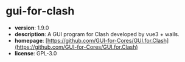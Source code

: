 # gui-for-clash

- **version**: 1.9.0
- **description**: A GUI program for Clash developed by vue3 + wails.
- **homepage**: [https://github.com/GUI-for-Cores/GUI.for.Clash](https://github.com/GUI-for-Cores/GUI.for.Clash)
- **license**: GPL-3.0

